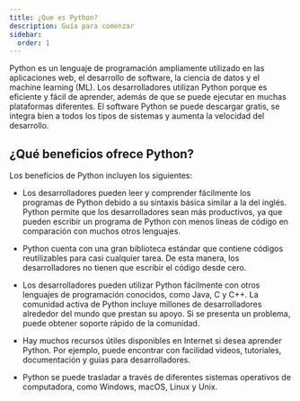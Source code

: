 ```yaml
---
title: ¿Que es Python?
description: Guía para comenzar
sidebar:
  order: 1
---
```


Python es un lenguaje de programación ampliamente utilizado en las aplicaciones web, el desarrollo de software, la ciencia de datos y el machine learning (ML). Los desarrolladores utilizan Python porque es eficiente y fácil de aprender, además de que se puede ejecutar en muchas plataformas diferentes. El software Python se puede descargar gratis, se integra bien a todos los tipos de sistemas y aumenta la velocidad del desarrollo.


## ¿Qué beneficios ofrece Python?

Los beneficios de Python incluyen los siguientes:

- Los desarrolladores pueden leer y comprender fácilmente los programas de Python debido a su sintaxis básica similar a la del inglés. 
Python permite que los desarrolladores sean más productivos, ya que pueden escribir un programa de Python con menos líneas de código en comparación con muchos otros lenguajes.

- Python cuenta con una gran biblioteca estándar que contiene códigos reutilizables para casi cualquier tarea. De esta manera, los desarrolladores no tienen que escribir el código desde cero.

- Los desarrolladores pueden utilizar Python fácilmente con otros lenguajes de programación conocidos, como Java, C y C++.
La comunidad activa de Python incluye millones de desarrolladores alrededor del mundo que prestan su apoyo. Si se presenta un problema, puede obtener soporte rápido de la comunidad.

- Hay muchos recursos útiles disponibles en Internet si desea aprender Python. Por ejemplo, puede encontrar con facilidad videos, tutoriales, documentación y guías para desarrolladores.

- Python se puede trasladar a través de diferentes sistemas operativos de computadora, como Windows, macOS, Linux y Unix.